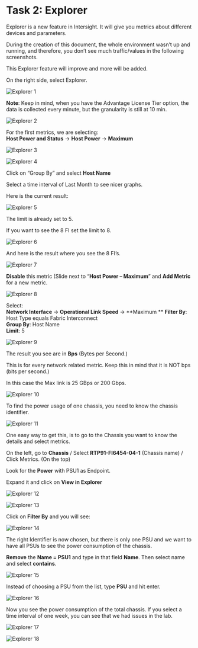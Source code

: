 # Task 2: Explorer

Explorer is a new feature in Intersight. It will give you metrics about different devices and parameters.

During the creation of this document, the whole environment wasn’t up and running, and therefore, you don’t see much traffic/values in the following screenshots.

This Explorer feature will improve and more will be added.

On the right side, select Explorer.

![Explorer 1](./Explorer1.png "Explorer 1")

**Note**:
Keep in mind, when you have the Advantage License Tier option, the data is collected every minute, but the granularity is still at 10 min.

![Explorer 2](./Explorer2.png "Explorer 2")

For the first metrics, we are selecting:  
**Host Power and Status** -> **Host Power** -> **Maximum**

![Explorer 3](./Explorer3.png "Explorer 3")

![Explorer 4](./Explorer4.png "Explorer 4")

Click on “Group By” and select **Host Name**

Select a time interval of Last Month to see nicer graphs.

Here is the current result:

![Explorer 5](./Explorer5.png "Explorer 5")

The limit is already set to 5.

If you want to see the 8 FI set the limit to 8.

![Explorer 6](./Explorer6.png "Explorer 6")

And here is the result where you see the 8 FI’s.

![Explorer 7](./Explorer7.png "Explorer 7")

**Disable** this metric (Slide next to “**Host Power – Maximum**” and **Add Metric** for a new metric.

![Explorer 8](./Explorer8.png "Explorer 8")

Select:  
**Network Interface** -> **Operational Link Speed** -> **Maximum  **
**Filter By**: Host Type equals Fabric Interconnect  
**Group By**: Host Name  
**Limit**: 5

![Explorer 9](./Explorer9.png "Explorer 9")

The result you see are in **Bps** (Bytes per Second.)

This is for every network related metric. Keep this in mind that it is NOT bps (bits per second.)

In this case the Max link is 25 GBps or 200 Gbps.

![Explorer 10](./Explorer10.png "Explorer 10")

To find the power usage of one chassis, you need to know the chassis identifier.

![Explorer 11](./Explorer11.png "Explorer 11")

One easy way to get this, is to go to the Chassis you want to know the details and select metrics.

On the left, go to **Chassis** / Select **RTP91-FI6454-04-1** (Chassis name) / Click Metrics. (On the top)

Look for the **Power** with PSU1 as Endpoint.

Expand it and click on **View in Explorer**

![Explorer 12](./Explorer12.png "Explorer 12")

![Explorer 13](./Explorer13.png "Explorer 13")

Click on **Filter By** and you will see:

![Explorer 14](./Explorer14.png "Explorer 14")

The right Identifier is now chosen, but there is only one PSU and we want to have all PSUs to see the power consumption of the chassis.

**Remove** the **Name = PSU1** and type in that field **Name**. Then select name and select **contains**.

![Explorer 15](./Explorer15.png "Explorer 15")

Instead of choosing a PSU from the list, type **PSU** and hit enter.

![Explorer 16](./Explorer16.png "Explorer 16")

Now you see the power consumption of the total chassis.
If you select a time interval of one week, you can see that we had issues in the lab.

![Explorer 17](./Explorer17.png "Explorer 17")

![Explorer 18](./Explorer18.png "Explorer 18")
